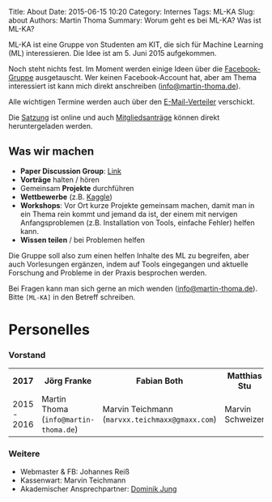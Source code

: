 Title: About
Date: 2015-06-15 10:20
Category: Internes
Tags: ML-KA
Slug: about
Authors: Martin Thoma
Summary: Worum geht es bei ML-KA? Was ist ML-KA?

ML-KA ist eine Gruppe von Studenten am KIT, die sich für Machine Learning (ML)
interessieren. Die Idee ist am 5.&nbsp;Juni&nbsp;2015 aufgekommen.

Noch steht nichts fest. Im Moment werden einige Ideen über die
[Facebook-Gruppe](https://www.facebook.com/groups/961427967221226/)
ausgetauscht. Wer keinen Facebook-Account hat, aber am Thema interessiert ist
kann mich direkt anschreiben (info@martin-thoma.de).

Alle wichtigen Termine werden auch über den
[E-Mail-Verteiler](https://www.lists.kit.edu/wws/info/ml) verschickt.

Die [Satzung](https://github.com/ML-KA/satzung) ist online und auch
[Mitgliedsanträge](https://github.com/ML-KA/documents/tree/master/membership-application)
können direkt heruntergeladen werden.


## Was wir machen

* **Paper Discussion Group**: [Link](https://ml-ka.de/paper-discussion-group/)
* **Vorträge** halten / hören
* Gemeinsam **Projekte** durchführen
* **Wettbewerbe** (z.B. [Kaggle](https://www.kaggle.com/))
* **Workshops**: Vor Ort kurze Projekte gemeinsam machen, damit man in ein Thema
  rein kommt und jemand da ist, der einem mit nervigen Anfangsproblemen
  (z.B. Installation von Tools, einfache Fehler) helfen kann.
* **Wissen teilen** / bei Problemen helfen

Die Gruppe soll also zum einen helfen Inhalte des ML zu begreifen, aber auch
Vorlesungen ergänzen, indem auf Tools eingegangen und aktuelle Forschung and
Probleme in der Praxis besprochen werden.

Bei Fragen kann man sich gerne an mich wenden (info@martin-thoma.de). Bitte
`[ML-KA]` in den Betreff schreiben.


# Personelles

### Vorstand

<table>
    <tr>
        <th>2017</th>
        <th>J&ouml;rg Franke</th>
        <th>Fabian Both</th>
        <th>Matthias Stu</th>
    </tr>
    <tr>
        <td>2015 - 2016</td>
        <td>Martin Thoma (<code>info@martin-thoma.de</code>)</td>
        <td>Marvin Teichmann (<code>marvxx.teichmaxx@gmaxx.com</code>)</td>
        <td>Marvin Schweizer</td>
    </tr>
</table>



### Weitere

- Webmaster & FB: Johannes Reiß
- Kassenwart: Marvin Teichmann
- Akademischer Ansprechpartner: [Dominik Jung](https://im.iism.kit.edu/team_1455.php)

